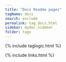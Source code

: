 ```yaml
---
title: "Docs Readme pages"
tagName: docs
search: exclude
permalink: tag_docs.html
sidebar: mydoc_sidebar
folder: tags
---
```

{% include taglogic.html %}

{% include links.html %}
